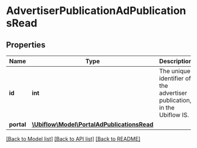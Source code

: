 # AdvertiserPublicationAdPublicationsRead

## Properties
Name | Type | Description | Notes
------------ | ------------- | ------------- | -------------
**id** | **int** | The unique identifier of the advertiser publication, in the Ubiflow IS. | [optional] 
**portal** | [**\Ubiflow\Model\PortalAdPublicationsRead**](PortalAdPublicationsRead.md) |  | [optional] 

[[Back to Model list]](../../README.md#documentation-for-models) [[Back to API list]](../../README.md#documentation-for-api-endpoints) [[Back to README]](../../README.md)

